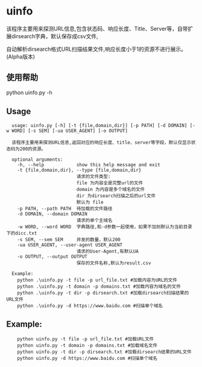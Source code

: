 # uinfo
该程序主要用来探测URL信息,包含状态码、响应长度、Title、Server等，自带扩展dirsearch字典，默认保存成csv文件,

自动解析dirsearch格式URL扫描结果文件,响应长度小于1的资源不进行展示。(Alpha版本)
## 使用帮助 ##
python uinfo.py -h
## Usage ##
      usage: uinfo.py [-h] [-t {file,domain,dir}] [-p PATH] [-d DOMAIN] [-w WORD] [-s SEM] [-ua USER_AGENT] [-o OUTPUT]

      该程序主要用来探测URL信息,返回对应的响应长度、title、server等字段，默认仅显示状态码为200的资源。

      optional arguments:
        -h, --help            show this help message and exit
        -t {file,domain,dir}, --type {file,domain,dir}
                              请求的文件类型:
                              file 为内容全是完整url的文件
                              domain 为内容是多个域名的文件
                              dir 为dirsearch扫描之后的url文件
                              默认为 file
        -p PATH, --path PATH  待加载的文件路径
        -d DOMAIN, --domain DOMAIN
                              请求的单个主域名
        -w WORD, --word WORD  字典路径,和-d参数一起使用，如果不加则默认为当前目录下的dicc.txt
        -s SEM, --sem SEM     并发的数量，默认200
        -ua USER_AGENT, --user-agent USER_AGENT
                              请求的User-Agent,有默认UA
        -o OUTPUT, --output OUTPUT
                              保存的文件名称,默认为result.csv

      Example:
        python .\uinfo.py -t file -p url_file.txt #加载内容为URL的文件
        python .\uinfo.py -t domain -p domains.txt #加载内容为域名的文件
        python .\uinfo.py -t dir -p dirsearch.txt #加载dirsearch扫描结果的URL文件
        python .\uinfo.py -d https://www.baidu.com #扫描单个域名

        
## Example:
        python uinfo.py -t file -p url_file.txt #加载URL文件
        python uinfo.py -t domain -p domains.txt #加载域名文件
        python uinfo.py -t dir -p dirsearch.txt #加载dirsearch结果的URL文件
        python uinfo.py -d https://www.baidu.com #扫描单个域名

